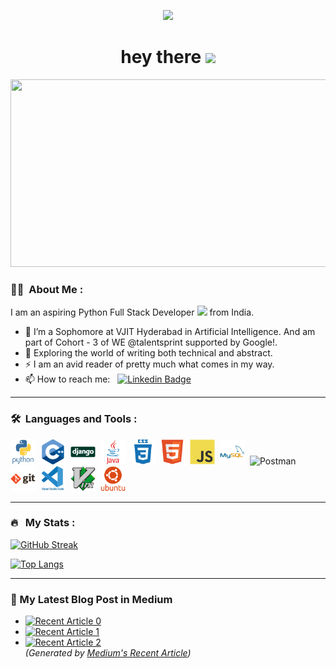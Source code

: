 
<!--
**srikari-rallabandi-2208/srikari-rallabandi-2208** is a ✨ _special_ ✨ repository because its `README.md` (this file) appears on your GitHub profile.

Here are some ideas to get you started:

- 🔭 I’m currently working on ...
- 🌱 I’m currently learning ...
- 👯 I’m looking to collaborate on ...
- 🤔 I’m looking for help with ...
- 💬 Ask me about ...
- 📫 How to reach me: ...
- 😄 Pronouns: ...
- ⚡ Fun fact: ...
-->

<p align="center">
  <img src="https://media.giphy.com/media/paTz7UZbPfTZFRYnnB/giphy.gif" width="100"/>
</p>
<!--<p align="center">
<a href="https://www.linkedin.com/in/srikari-rallabandi-ab2829173"><img src="https://img.shields.io/badge/LinkedIn-blue?style=for-the-badge&logo=linkedin&logoColor=white" alt="LinkedIn Badge"></a>
</p> -->

<h1 align="center">hey there <img src="https://media.giphy.com/media/hvRJCLFzcasrR4ia7z/giphy.gif" width="30px"></h1>

<p align="center"><img src="https://media.giphy.com/media/dWesBcTLavkZuG35MI/giphy.gif" width="600" height="300"  /></p>

### :woman_technologist: &nbsp;About Me :

I am an aspiring Python Full Stack Developer <img src="https://media.giphy.com/media/WUlplcMpOCEmTGBtBW/giphy.gif" width="30"> from India.

- 🔭 I’m a Sophomore at VJIT Hyderabad in Artificial Intelligence. And am part of Cohort - 3 of WE @talentsprint supported by Google!.
- 🌱 Exploring the world of writing both technical and abstract.
- ⚡ I am an avid reader of pretty much what comes in my way.
- 📫 How to reach me: &nbsp; [![Linkedin Badge](https://img.shields.io/badge/-Srikari-blue?style=flat&logo=Linkedin&logoColor=white)](https://www.linkedin.com/in/srikari-rallabandi-ab2829173/)

---

### 🛠 &nbsp;Languages and Tools :

<p>
<img src="https://github.com/devicons/devicon/blob/master/icons/python/python-original-wordmark.svg" title="Python" alt="Python" width="40" height="40"/>&nbsp;
<img src="https://github.com/devicons/devicon/blob/master/icons/cplusplus/cplusplus-original.svg" title="C++" alt="C++" width="40" height="40"/>&nbsp;  
<img src="https://github.com/devicons/devicon/blob/master/icons/django/django-original.svg" title="Django" alt="Django" width="40" height="40"/>&nbsp;
<img src="https://github.com/devicons/devicon/blob/master/icons/java/java-original-wordmark.svg" title="Java" alt="Java" width="40" height="40"/>&nbsp;  
<img src="https://github.com/devicons/devicon/blob/master/icons/css3/css3-plain-wordmark.svg"  title="CSS3" alt="CSS" width="40" height="40"/>&nbsp;
<img src="https://github.com/devicons/devicon/blob/master/icons/html5/html5-original.svg" title="HTML5" alt="HTML" width="40" height="40"/>&nbsp;
<img src="https://github.com/devicons/devicon/blob/master/icons/javascript/javascript-original.svg" title="JavaScript" alt="JavaScript" width="40" height="40"/>&nbsp;
<img src="https://github.com/devicons/devicon/blob/master/icons/mysql/mysql-original-wordmark.svg" title="MySQL"  alt="MySQL" width="40" height="40"/>&nbsp;
<img src="https://www.vectorlogo.zone/logos/getpostman/getpostman-icon.svg" title="Postman"  alt="Postman" width="40" height="40"/>&nbsp;
<img src="https://github.com/devicons/devicon/blob/master/icons/git/git-original-wordmark.svg" title="Git" **alt="Git" width="40" height="40"/>&nbsp;
<img src="https://github.com/devicons/devicon/blob/master/icons/vscode/vscode-original-wordmark.svg" title="VS Code" **alt="VS Code" width="40" height="40"/>&nbsp; <img src="https://github.com/devicons/devicon/blob/master/icons/vim/vim-original.svg" title="Vim" **alt="Vim" width="40" height="40"/>&nbsp; 
<img src="https://github.com/devicons/devicon/blob/master/icons/ubuntu/ubuntu-plain-wordmark.svg" title="Ubuntu" **alt="Ubuntu" width="40" height="40"/>&nbsp;  
</p>

---

### 🔥 &nbsp; My Stats :
[![GitHub Streak](http://github-readme-streak-stats.herokuapp.com?user=srikari-rallabandi-2208&theme=dark&background=000000)](https://git.io/streak-stats)

[![Top Langs](https://github-readme-stats.vercel.app/api/top-langs/?username=srikari-rallabandi-2208&langs_count=7&layout=compact&theme=vision-friendly-dark)](https://github.com/anuraghazra/github-readme-stats)

---

### 📝 My Latest Blog Post in Medium
- <a target="_blank" href="https://github-readme-medium-recent-article.vercel.app/medium/@sreeku.ralla/0"><img src="https://github-readme-medium-recent-article.vercel.app/medium/@sreeku.ralla/0" alt="Recent Article 0"></a>
- <a target="_blank" href="https://github-readme-medium-recent-article.vercel.app/medium/@sreeku.ralla/1"><img src="https://github-readme-medium-recent-article.vercel.app/medium/@sreeku.ralla/1" alt="Recent Article 1"></a>
- <a target="_blank" href="https://github-readme-medium-recent-article.vercel.app/medium/@sreeku.ralla/2"><img src="https://github-readme-medium-recent-article.vercel.app/medium/@sreeku.ralla/2" alt="Recent Article 2"></a> <br>
    _(Generated by [Medium's Recent Article](https://github.com/bxcodec/github-readme-medium-recent-article))_
<!-- BLOG-POST-LIST:START -->
<!-- BLOG-POST-LIST:END -->
